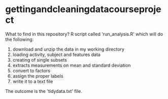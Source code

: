 # gettingandcleaningdatacourseproject

What to find in this repository?
R script called 'run_analysis.R' which will do the following:
1. download and unzip the data in my working directory
2. loading activity, subject and features data
3. creating of single subsets
4. extracts measurements on mean and standard deviation
5. convert to factors
6. assign the proper labels
7. write it to a text file

The outcome is the 'tidydata.txt' file.

